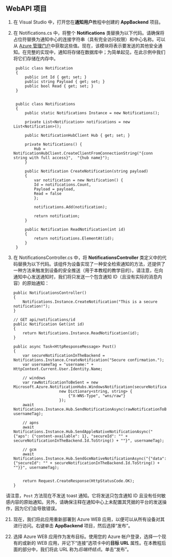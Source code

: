 ## WebAPI 项目

1. 在 Visual Studio 中，打开您在**通知用户**教程中创建的 **AppBackend** 项目。
2. 在 Notifications.cs 中，将整个 **Notifications** 类替换为以下代码。请确保将占位符替换为通知中心的连接字符串（具有完全访问权限）和中心名称。可以从 [Azure 管理门户](http://manage.windowsazure.cn)中获取这些值。现在，该模块将表示要发送的其他安全通知。在完整的实现中，通知将存储在数据库中；为简单起见，在此示例中我们将它们存储在内存中。

		public class Notification
	    {
	        public int Id { get; set; }
	        public string Payload { get; set; }
	        public bool Read { get; set; }
	    }
    
    
	    public class Notifications
	    {
	        public static Notifications Instance = new Notifications();
	        
	        private List<Notification> notifications = new List<Notification>();
	
	        public NotificationHubClient Hub { get; set; }
	
	        private Notifications() {
	            Hub = NotificationHubClient.CreateClientFromConnectionString("{conn string with full access}", 	"{hub name}");
	        }

	        public Notification CreateNotification(string payload)
	        {
	            var notification = new Notification() {
                Id = notifications.Count,
                Payload = payload,
                Read = false
            	};

            	notifications.Add(notification);

            	return notification;
	        }

	        public Notification ReadNotification(int id)
	        {
	            return notifications.ElementAt(id);
	        }
	    }

20. 在 NotificationsController.cs 中，将 **NotificationsController** 类定义中的代码替换为以下代码。该组件为设备实现了一种安全检索通知的方法，还提供了一种方法来触发到设备的安全推送（用于本教程的教学目的）。请注意，在向通知中心发送通知时，我们将只发送一个包含通知 ID（且没有实际的消息内容）的原始通知：

		public NotificationsController()
        {
            Notifications.Instance.CreateNotification("This is a secure notification!");
        }

        // GET api/notifications/id
        public Notification Get(int id)
        {
            return Notifications.Instance.ReadNotification(id);
        }

        public async Task<HttpResponseMessage> Post()
        {
            var secureNotificationInTheBackend = Notifications.Instance.CreateNotification("Secure confirmation.");
            var usernameTag = "username:" + HttpContext.Current.User.Identity.Name;

            // windows
            var rawNotificationToBeSent = new Microsoft.Azure.NotificationHubs.WindowsNotification(secureNotificationInTheBackend.Id.ToString(),
                            new Dictionary<string, string> {
                                {"X-WNS-Type", "wns/raw"}
                            });
            await Notifications.Instance.Hub.SendNotificationAsync(rawNotificationToBeSent, usernameTag);

            // apns
            await Notifications.Instance.Hub.SendAppleNativeNotificationAsync("{"aps": {"content-available": 1}, "secureId": "" + secureNotificationInTheBackend.Id.ToString() + ""}", usernameTag);

            // gcm
            await Notifications.Instance.Hub.SendGcmNativeNotificationAsync("{"data": {"secureId": "" + secureNotificationInTheBackend.Id.ToString() + ""}}", usernameTag);


            return Request.CreateResponse(HttpStatusCode.OK);
        }


请注意，`Post` 方法现在不发送 toast 通知。它将发送只包含通知 ID 且没有任何敏感内容的原始通知。另外，请确保注释在通知中心上未配置其凭据的平台的发送操作，因为它们会导致错误。

21. 现在，我们将此应用重新部署到 Azure WEB 应用，以便可以从所有设备对其进行访问。右键单击 **AppBackend** 项目，然后选择“发布”。

24. 选择 Azure WEB 应用作为发布目标。使用您的 Azure 帐户登录，选择一个现有的或新的 WEB 应用，并记下“连接”选项卡中的**目标 URL** 属性。在本教程后面的部分中，我们将此 URL 称为*后端终结点*。单击“发布”。

<!---HONumber=82-->